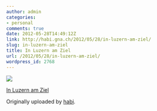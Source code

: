 ```yaml
---
author: admin
categories:
- personal
comments: true
date: 2012-05-28T14:49:12Z
link: http://habi.gna.ch/2012/05/28/in-luzern-am-ziel/
slug: in-luzern-am-ziel
title: In Luzern am Ziel
url: /2012/05/28/in-luzern-am-ziel/
wordpress_id: 2768
---
```


[![](http://farm9.staticflickr.com/8166/7287112276_06be6747c2_m.jpg)](http://www.flickr.com/photos/habi/7287112276/)
   

 
  [In Luzern am Ziel](http://www.flickr.com/photos/habi/7287112276/)
    

  Originally uploaded by [habi](http://www.flickr.com/photos/habi/).
 




  

